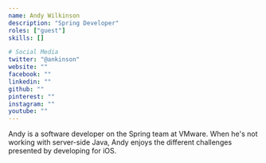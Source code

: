 ```yaml
---
name: Andy Wilkinson
description: "Spring Developer"
roles: ["guest"]
skills: []

# Social Media
twitter: "@ankinson"
website: ""
facebook: ""
linkedin: ""
github: ""
pinterest: ""
instagram: ""
youtube: ""
---
```


Andy is a software developer on the Spring team at VMware. When he's not working with server-side Java, Andy enjoys the different challenges presented by developing for iOS.

<!--more-->
